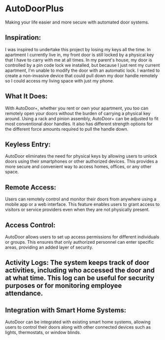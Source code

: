 # AutoDoorPlus
Making your life easier and more secure with automated door systems.

## Inspiration:
I was inspired to undertake this project by losing my keys all the time. In apartment I currently live in, my front door is still locked by a physical key that I have to carry with me at all times. In my parent's house, my door is controlled by a pin code lock we installed, but because I just rent my current apartment, I'm unable to modify the door with an automatic lock. I wanted to create a non-invasive device that could pull down my door handle remotely so I could access my living space with just my phone. 

## What It Does:
With AutoDoor+, whether you rent or own your apartment, you too can remotely open your doors without the burden of carrying a physical key around. Using a rack and pinion assembly, AutoDoor+ can be adjusted to fit most conventional door handles. It also has different strength options for the different force amounts required to pull the handle down.

## Keyless Entry: 
AutoDoor eliminates the need for physical keys by allowing users to unlock doors using their smartphones or other authorized devices. This provides a more secure and convenient way to access homes, offices, or any other space.

## Remote Access: 
Users can remotely control and monitor their doors from anywhere using a mobile app or a web interface. This feature enables users to grant access to visitors or service providers even when they are not physically present.

## Access Control:
AutoDoor allows users to set up access permissions for different individuals or groups. This ensures that only authorized personnel can enter specific areas, providing an added layer of security.

## Activity Logs: The system keeps track of door activities, including who accessed the door and at what time. This log can be useful for security purposes or for monitoring employee attendance.

## Integration with Smart Home Systems: 
AutoDoor can be integrated with existing smart home systems, allowing users to control their doors along with other connected devices such as lights, thermostats, or window blinds.
